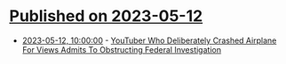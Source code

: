 # [Published on 2023-05-12](index.md)

* [2023-05-12, 10:00:00](https://yro.slashdot.org/story/23/05/12/0332211/youtuber-who-deliberately-crashed-airplane-for-views-admits-to-obstructing-federal-investigation?utm_source=rss1.0mainlinkanon&utm_medium=feed) - [YouTuber Who Deliberately Crashed Airplane For Views Admits To Obstructing Federal Investigation](https://yro.slashdot.org/story/23/05/12/0332211/youtuber-who-deliberately-crashed-airplane-for-views-admits-to-obstructing-federal-investigation?utm_source=rss1.0mainlinkanon&utm_medium=feed)
